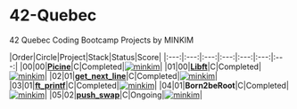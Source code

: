 # 42-Quebec
42 Quebec Coding Bootcamp Projects by MINKIM

 |Order|Circle|Project|Stack|Status|Score|
 |:---:|:---:|:---:|:---:|:---:|:---:|:---:|
 |00|00|[**Picine**](https://github.com/MinsuKin/42-Quebec/tree/main/00_PISCINE)|C|Completed|[![minkim](https://badge42.herokuapp.com/api/project/minkim/piscine)](https://github.com/JaeSeoKim/badge42)|
 |01|00|[**Libft**](https://github.com/MinsuKin/42-Quebec/tree/main/01_LIBFT)|C|Completed|[![minkim](https://badge42.herokuapp.com/api/project/minkim/Libft)](https://github.com/JaeSeoKim/badge42)|
 |02|01|[**get_next_line**](https://github.com/MinsuKin/42-Quebec/tree/main/02_GET_NEXT_LINE)|C|Completed|[![minkim](https://badge42.herokuapp.com/api/project/minkim/get_next_line)](https://github.com/JaeSeoKim/badge42)|
 |03|01|[**ft_printf**](https://github.com/MinsuKin/42-Quebec/tree/main/03_FT_PRINTF)|C|Completed|[![minkim](https://badge42.herokuapp.com/api/project/minkim/ft_printf)](https://github.com/JaeSeoKim/badge42)|
 |04|01|**Born2beRoot**|C|Completed|[![minkim](https://badge42.herokuapp.com/api/project/minkim/born2beroot)](https://github.com/JaeSeoKim/badge42)|
  |05|02|[**push_swap**](https://github.com/MinsuKin/42-Quebec/tree/main/04_PUSH_SWAP)|C|Ongoing|[![minkim](https://badge42.herokuapp.com/api/project/minkim/push_swap)](https://github.com/JaeSeoKim/badge42)|

